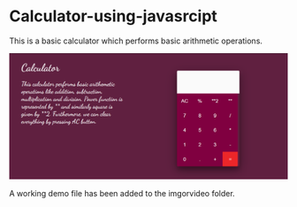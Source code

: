 # Calculator-using-javasrcipt

This is a basic calculator which performs basic arithmetic operations.

![1](/imgorvideo/image.png)

A working demo file has been added to the imgorvideo folder.
